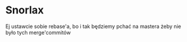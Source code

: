 # Snorlax

Ej ustawcie sobie rebase'a, bo i tak będziemy pchać na mastera żeby nie było tych merge'commitów
